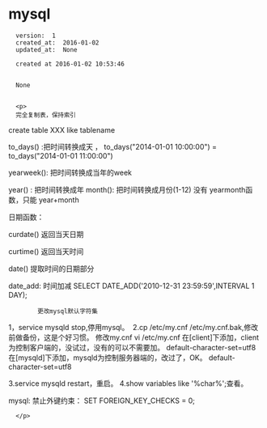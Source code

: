 
  # mysql

      version:  1
      created_at:  2016-01-02
      updated_at:  None

      created at 2016-01-02 10:53:46 


      None


      <p>
      完全复制表，保持索引
create table XXX like tablename



to_days() :把时间转换成天 ， 
  to_days("2014-01-01 10:00:00") =  to_days("2014-01-01 11:00:00")


yearweek(): 把时间转换成当年的week

year() : 把时间转换成年 
month():  把时间转换成月份(1-12)
没有 yearmonth函数，只能  year+month


日期函数：

curdate()
  返回当天日期

curtime()
  返回当天时间

date()
  提取时间的日期部分

date_add:
  时间加减
    SELECT DATE_ADD('2010-12-31 23:59:59',INTERVAL 1 DAY);




            更改mysql默认字符集

1，service mysqld stop,停用mysql。
 2.cp /etc/my.cnf /etc/my.cnf.bak,修改前做备份，这是个好习惯。
修改my.cnf
vi /etc/my.cnf
在[client]下添加，client为控制客户端的，没试过，没有的可以不需要加。
default-character-set=utf8
在[mysqld]下添加，mysqld为控制服务器端的，改过了，OK。
default-character-set=utf8

3.service mysqld restart，重启。
4.show variables like '%char%';查看。
 
 

mysql: 
    禁止外键约束：  SET FOREIGN_KEY_CHECKS = 0;

      </p>

  